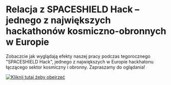 # Relacja z SPACESHIELD Hack – jednego z największych hackathonów kosmiczno-obronnych w Europie

Zobaczcie jak wyglądają efekty naszej pracy podczas tegorocznego "SPACESHIELD Hack", jednego z największych w Europie hackhatonu łączącego sektor kosmiczny i obronny. Zapraszamy do oglądania!

[![Kliknij tutaj żeby obejrzeć](https://img.youtube.com/vi/JqIj6WPTEaM/0.jpg)](https://youtu.be/JqIj6WPTEaM?feature=shared)